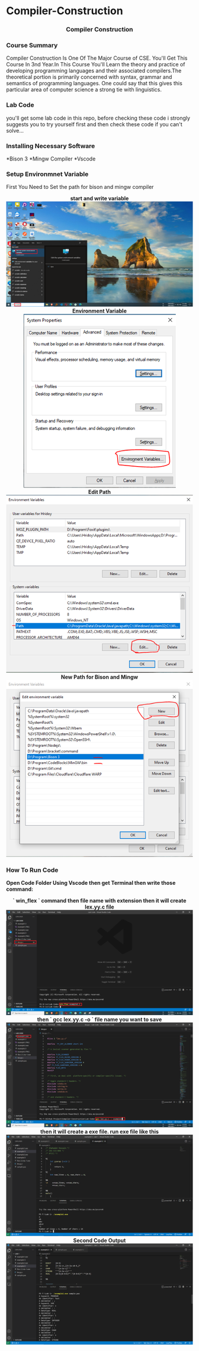 # Compiler-Construction
<h3 align="center" > Compiler Construction </h1>

### Course Summary
Compiler Construction Is One Of The Major Course of CSE. You'll Get This Course In 3nd Year.In This Course You'll Learn the theory and practice of developing programming languages and their associated compilers.The theoretical portion is primarily concerned with syntax, grammar and semantics of programming languages. One could say that this gives this particular area of computer science a strong tie with linguistics.

### Lab Code
you'll get some lab code in this repo, before checking these code i strongly suggests you to try yourself first and then check these code if you can't solve...

### Installing Necessary Software
*Bison 3
*Mingw Compiler
*Vscode


### Setup Environmnet Variable 
First You Need to Set the path for bison and mingw compiler

<p align="center">
  <b>start and write variable</b><br>
    <img src="ss/variable.png"><br>
   <b> Environment Variable</b><br>
    <img src="ss/edit.PNG"><br>
    <b> Edit Path</b><br>
    <img src="ss/path.PNG"><br>
    <b> New Path for Bison and Mingw</b><br>
    <img src="ss/new path.PNG"><br>
</p>



### How To Run Code
**Open Code Folder Using Vscode then get Terminal then write those command:**
<p align="center">
  <b>` win_flex ` command then file name with extension then it will create lex.yy.c file</b><br>
    <img src="ss/win_flex.png"><br>
   <b>then ` gcc lex.yy.c -o ` file name you want to save </b><br>
    <img src="ss/gcc.png"><br>
    <b>then it will create a exe file. run exe file like this</b><br>
    <img src="ss/example1.PNG"><br>
    <b> Second Code Output</b><br>
    <img src="ss/example2.PNG"><br>
</p>

